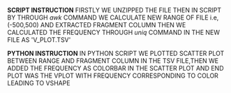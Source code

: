 **SCRIPT INSTRUCTION**
FIRSTLY WE UNZIPPED THE FILE
THEN IN SCRIPT BY THROUGH *awk* COMMAND WE CALCULATE  NEW RANGE OF FILE i.e,(-500,500) AND EXTRACTED FRAGMENT COLUMN
THEN WE CALCULATED THE FREQUENCY THROUGH *uniq* COMMAND IN THE NEW FILE AS 'V_PLOT.TSV'


**PYTHON INSTRUCTION**
IN PYTHON SCRIPT WE  PLOTTED SCATTER PLOT BETWEEN RANGE AND FRAGMENT COLUMN IN THE TSV FILE,THEN WE ADDED THE FREQUENCY AS COLORBAR IN THE SCATTER PLOT AND END PLOT WAS THE VPLOT WITH FREQUENCY CORRESPONDING TO COLOR LEADING TO VSHAPE

